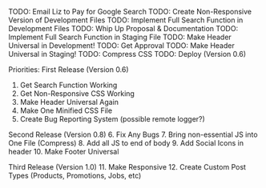TODO: Email Liz to Pay for Google Search
TODO: Create Non-Responsive Version of Development Files
TODO: Implement Full Search Function in Development Files
TODO: Whip Up Proposal & Documentation
TODO: Implement Full Search Function in Staging File
TODO: Make Header Universal in Development!
TODO: Get Approval
TODO: Make Header Universal in Staging!
TODO: Compress CSS
TODO: Deploy (Version 0.6)

Priorities: 
First Release (Version 0.6)
1. Get Search Function Working
2. Get Non-Responsive CSS Working
3. Make Header Universal Again
4. Make One Minified CSS File
5. Create Bug Reporting System (possible remote logger?)

Second Release (Version 0.8)
6. Fix Any Bugs
7. Bring non-essential JS into One File (Compress)
8. Add all JS to end of body
9. Add Social Icons in header
10. Make Footer Universal

Third Release (Version 1.0)
11. Make Responsive
12. Create Custom Post Types (Products, Promotions, Jobs, etc)

